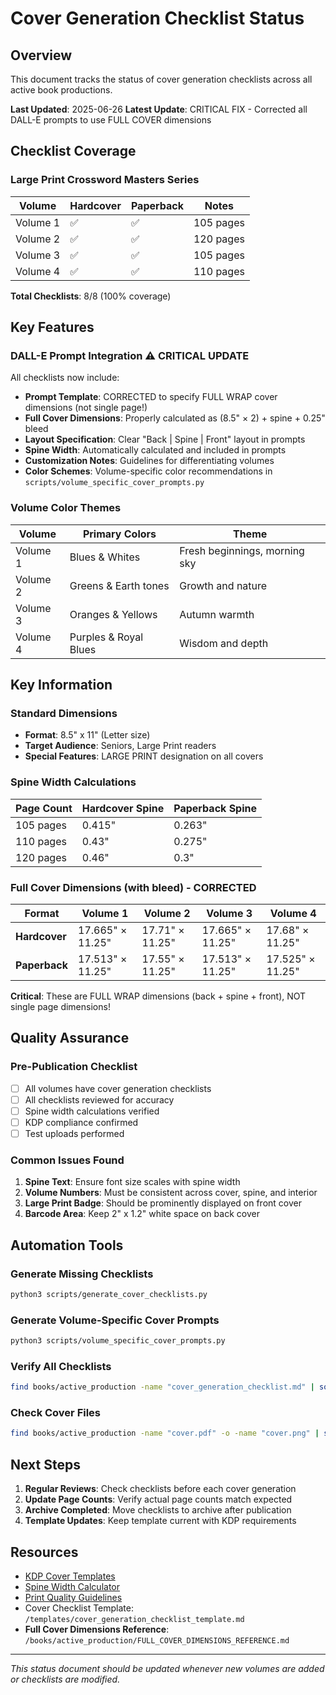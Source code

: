 # Cover Generation Checklist Status

## Overview
This document tracks the status of cover generation checklists across all active book productions.

**Last Updated**: 2025-06-26
**Latest Update**: CRITICAL FIX - Corrected all DALL-E prompts to use FULL COVER dimensions

## Checklist Coverage

### Large Print Crossword Masters Series
| Volume | Hardcover | Paperback | Notes |
|--------|-----------|----------|-------|
| Volume 1 | ✅ | ✅ | 105 pages |
| Volume 2 | ✅ | ✅ | 120 pages |
| Volume 3 | ✅ | ✅ | 105 pages |
| Volume 4 | ✅ | ✅ | 110 pages |

**Total Checklists**: 8/8 (100% coverage)

## Key Features

### DALL-E Prompt Integration ⚠️ CRITICAL UPDATE
All checklists now include:
- **Prompt Template**: CORRECTED to specify FULL WRAP cover dimensions (not single page!)
- **Full Cover Dimensions**: Properly calculated as (8.5" × 2) + spine + 0.25" bleed
- **Layout Specification**: Clear "Back | Spine | Front" layout in prompts
- **Spine Width**: Automatically calculated and included in prompts
- **Customization Notes**: Guidelines for differentiating volumes
- **Color Schemes**: Volume-specific color recommendations in `scripts/volume_specific_cover_prompts.py`

### Volume Color Themes
| Volume | Primary Colors | Theme |
|--------|----------------|--------|
| Volume 1 | Blues & Whites | Fresh beginnings, morning sky |
| Volume 2 | Greens & Earth tones | Growth and nature |
| Volume 3 | Oranges & Yellows | Autumn warmth |
| Volume 4 | Purples & Royal Blues | Wisdom and depth |

## Key Information

### Standard Dimensions
- **Format**: 8.5" x 11" (Letter size)
- **Target Audience**: Seniors, Large Print readers
- **Special Features**: LARGE PRINT designation on all covers

### Spine Width Calculations
| Page Count | Hardcover Spine | Paperback Spine |
|------------|-----------------|-----------------|
| 105 pages | 0.415" | 0.263" |
| 110 pages | 0.43" | 0.275" |
| 120 pages | 0.46" | 0.3" |

### Full Cover Dimensions (with bleed) - CORRECTED
| Format | Volume 1 | Volume 2 | Volume 3 | Volume 4 |
|--------|----------|----------|----------|----------|
| **Hardcover** | 17.665" × 11.25" | 17.71" × 11.25" | 17.665" × 11.25" | 17.68" × 11.25" |
| **Paperback** | 17.513" × 11.25" | 17.55" × 11.25" | 17.513" × 11.25" | 17.525" × 11.25" |

**Critical**: These are FULL WRAP dimensions (back + spine + front), NOT single page dimensions!

## Quality Assurance

### Pre-Publication Checklist
- [ ] All volumes have cover generation checklists
- [ ] All checklists reviewed for accuracy
- [ ] Spine width calculations verified
- [ ] KDP compliance confirmed
- [ ] Test uploads performed

### Common Issues Found
1. **Spine Text**: Ensure font size scales with spine width
2. **Volume Numbers**: Must be consistent across cover, spine, and interior
3. **Large Print Badge**: Should be prominently displayed on front cover
4. **Barcode Area**: Keep 2" x 1.2" white space on back cover

## Automation Tools

### Generate Missing Checklists
```bash
python3 scripts/generate_cover_checklists.py
```

### Generate Volume-Specific Cover Prompts
```bash
python3 scripts/volume_specific_cover_prompts.py
```

### Verify All Checklists
```bash
find books/active_production -name "cover_generation_checklist.md" | sort
```

### Check Cover Files
```bash
find books/active_production -name "cover.pdf" -o -name "cover.png" | sort
```

## Next Steps

1. **Regular Reviews**: Check checklists before each cover generation
2. **Update Page Counts**: Verify actual page counts match expected
3. **Archive Completed**: Move checklists to archive after publication
4. **Template Updates**: Keep template current with KDP requirements

## Resources

- [KDP Cover Templates](https://kdp.amazon.com/cover-templates)
- [Spine Width Calculator](https://kdp.amazon.com/cover-calculator)
- [Print Quality Guidelines](https://kdp.amazon.com/help/topic/G201953020)
- Cover Checklist Template: `/templates/cover_generation_checklist_template.md`
- **Full Cover Dimensions Reference**: `/books/active_production/FULL_COVER_DIMENSIONS_REFERENCE.md`

---

*This status document should be updated whenever new volumes are added or checklists are modified.*